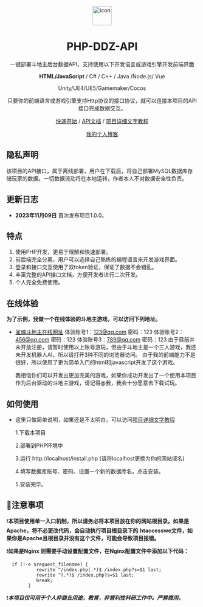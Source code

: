 <div align="center">
<img src="https://www.otscp.com/upload/74d80a150cb2cdbceaf9392176c5c8b.jpg" alt="icon" width="50px"/>
<h1 align="center">PHP-DDZ-API</h1>


一键部署斗地主后台数据API，支持使用以下开发语言或游戏引擎开发前端界面

**HTML/JavaScript** / C# / C++ / Java /Node.js/ Vue

Unity/UE4/UE5/Gamemaker/Cocos

只要你的前端语言或游戏引擎支持Http协议的接口协议，就可以连接本项目的API接口完成数据交互。

[快速开始](#如何使用) / [API文档](https://apifox.com/apidoc/shared-9578c30e-bfea-4456-9837-c808db251eb2) / [项目详细文字教程](https://file.otscp.com/web/#/684688848/0)

[我的个人博客](https://www.otscp.com)

</div>

## 隐私声明

该项目的API接口，属于离线部署，用户在下载后，将自己部署MySQL数据库存储玩家的数据。一切数据流动将在本地运转，作者本人不对数据安全性负责。

## 更新日志

- **2023年11月09日** 首次发布项目1.0.0。

## 特点

1. 使用PHP开发，更易于理解和快速部署。
2. 前后端完全分离，用户可以选择自己熟练的编程语言来开发游戏界面。
3. 登录和接口交互使用了双token验证，保证了数据不会错乱。
4. 丰富完整的API接口文档，方便开发者进行二次开发。
5. 个人完全免费使用。

## 在线体验

**为了示例，我做一个在线体验的斗地主游戏，可以访问下列地址。**

- [雀魂斗地主在线网址](http://game.otscp.com)
  体验账号1：123@qq.com   密码：123
  体验账号2：456@qq.com   密码：123
  体验账号3：789@qq.com   密码：123
  由于目前并未开放注册，请暂时使用以上账号游玩，但由于斗地主是一个三人游戏，我还未开发机器人AI，所以请打开3种不同的浏览器访问。
  由于我的前端能力不是很好，所以使用了更为简单入门的html和javascript开发了这个游戏。

  我相信你们可以开发出更加完美的游戏，如果你成功开发出了一个使用本项目作为后台驱动的斗地主游戏，请记得@我，我会十分愿意去下载试玩。



## 如何使用

- 这里只做简单说明，如果还是不太明白，可以访问[项目详细文字教程](https://file.otscp.com/web/#/684688848/0)

  1.下载本项目

  2.部署到PHP环境中

  3.运行  http://localhost/install.php  (请将localhost更换为你的网站域名)

  4.填写数据库账号、密码、设置一个新的数据库名，点击安装。

  5.安装完毕。

## 🚩注意事项

 ❗️**本项目使用单一入口机制，所以请务必将本项目放在你的网站根目录。如果是Apache，将不必更改代码，会自动执行项目根目录下的.htaccesswe文件，如果你是Apache且根目录并没有这个文件，可能会导致项目报错。**

 ❗️**如果是Nginx 则需要手动设置配置文件，在Nginx配置文件中添加以下代码：**

```
  if (!-e $request_filename) {
           rewrite ^/index.php(.*)$ /index.php?s=$1 last;
           rewrite ^(.*)$ /index.php?s=$1 last;
           break;
        }
```

 ❗️***本项目仅可用于个人非商业用途，教育，非营利性科研工作中。严禁商用。***

  

  
